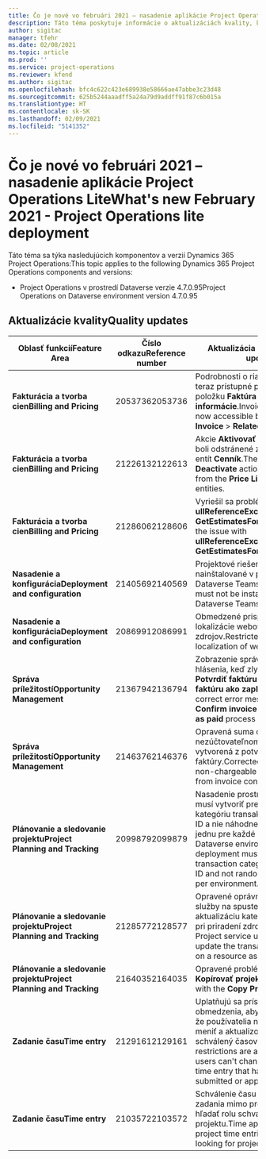 ```yaml
---
title: Čo je nové vo februári 2021 – nasadenie aplikácie Project Operations Lite
description: Táto téma poskytuje informácie o aktualizáciách kvality, ktoré sú k dispozícii v nasadení Project Operations Lite, vydanie z februára 2021.
author: sigitac
manager: tfehr
ms.date: 02/08/2021
ms.topic: article
ms.prod: ''
ms.service: project-operations
ms.reviewer: kfend
ms.author: sigitac
ms.openlocfilehash: bfc4c622c423e689938e58666ae47abbe3c23d48
ms.sourcegitcommit: 625b5244aaadff5a24a79d9addff91f87c6b015a
ms.translationtype: HT
ms.contentlocale: sk-SK
ms.lasthandoff: 02/09/2021
ms.locfileid: "5141352"
---
```

# <a name="whats-new-february-2021---project-operations-lite-deployment"></a><span data-ttu-id="5347f-103">Čo je nové vo februári 2021 – nasadenie aplikácie Project Operations Lite</span><span class="sxs-lookup"><span data-stu-id="5347f-103">What's new February 2021 - Project Operations lite deployment</span></span>

<span data-ttu-id="5347f-104">Táto téma sa týka nasledujúcich komponentov a verzií Dynamics 365 Project Operations:</span><span class="sxs-lookup"><span data-stu-id="5347f-104">This topic applies to the following Dynamics 365 Project Operations components and versions:</span></span>

  - <span data-ttu-id="5347f-105">Project Operations v prostredí Dataverse verzie 4.7.0.95</span><span class="sxs-lookup"><span data-stu-id="5347f-105">Project Operations on Dataverse environment version 4.7.0.95</span></span>

## <a name="quality-updates"></a><span data-ttu-id="5347f-106">Aktualizácie kvality</span><span class="sxs-lookup"><span data-stu-id="5347f-106">Quality updates</span></span>

| <span data-ttu-id="5347f-107">**Oblasť funkcií**</span><span class="sxs-lookup"><span data-stu-id="5347f-107">**Feature Area**</span></span> | <span data-ttu-id="5347f-108">**Číslo odkazu**</span><span class="sxs-lookup"><span data-stu-id="5347f-108">**Reference number**</span></span> | <span data-ttu-id="5347f-109">**Aktualizácia kvality**</span><span class="sxs-lookup"><span data-stu-id="5347f-109">**Quality update**</span></span> |
| --- | --- | --- |
| <span data-ttu-id="5347f-110">**Fakturácia a tvorba cien**</span><span class="sxs-lookup"><span data-stu-id="5347f-110">**Billing and Pricing**</span></span> | <span data-ttu-id="5347f-111">2053736</span><span class="sxs-lookup"><span data-stu-id="5347f-111">2053736</span></span> | <span data-ttu-id="5347f-112">Podrobnosti o riadku faktúry sú teraz prístupné po prechode na položku **Faktúra** > **Súvisiace informácie**.</span><span class="sxs-lookup"><span data-stu-id="5347f-112">Invoice line details are now accessible by going to **Invoice** > **Related information**.</span></span> |
| <span data-ttu-id="5347f-113">**Fakturácia a tvorba cien**</span><span class="sxs-lookup"><span data-stu-id="5347f-113">**Billing and Pricing**</span></span> | <span data-ttu-id="5347f-114">2122613</span><span class="sxs-lookup"><span data-stu-id="5347f-114">2122613</span></span> | <span data-ttu-id="5347f-115">Akcie **Aktivovať** a **Deaktivovať** boli odstránené zo združovacích entít **Cenník**.</span><span class="sxs-lookup"><span data-stu-id="5347f-115">The **Activate** and **Deactivate** actions were removed from the **Price List** association entities.</span></span> |
| <span data-ttu-id="5347f-116">**Fakturácia a tvorba cien**</span><span class="sxs-lookup"><span data-stu-id="5347f-116">**Billing and Pricing**</span></span> | <span data-ttu-id="5347f-117">2128606</span><span class="sxs-lookup"><span data-stu-id="5347f-117">2128606</span></span> | <span data-ttu-id="5347f-118">Vyriešil sa problém s **ullReferenceException** v doplnku **GetEstimatesForProject**.</span><span class="sxs-lookup"><span data-stu-id="5347f-118">Resolved the issue with **ullReferenceException** in the **GetEstimatesForProject** plug-in.</span></span> |
| <span data-ttu-id="5347f-119">**Nasadenie a konfigurácia**</span><span class="sxs-lookup"><span data-stu-id="5347f-119">**Deployment and configuration**</span></span> | <span data-ttu-id="5347f-120">2140569</span><span class="sxs-lookup"><span data-stu-id="5347f-120">2140569</span></span> | <span data-ttu-id="5347f-121">Projektové riešenie nesmie byť nainštalované v prostrediach Dataverse Teams.</span><span class="sxs-lookup"><span data-stu-id="5347f-121">Project solution must not be installed in the Dataverse Teams environments.</span></span> |
| <span data-ttu-id="5347f-122">**Nasadenie a konfigurácia**</span><span class="sxs-lookup"><span data-stu-id="5347f-122">**Deployment and configuration**</span></span> | <span data-ttu-id="5347f-123">2086991</span><span class="sxs-lookup"><span data-stu-id="5347f-123">2086991</span></span> | <span data-ttu-id="5347f-124">Obmedzené prispôsobenie lokalizácie webových zdrojov.</span><span class="sxs-lookup"><span data-stu-id="5347f-124">Restricted customizing localization of web resources.</span></span> |
| <span data-ttu-id="5347f-125">**Správa príležitostí**</span><span class="sxs-lookup"><span data-stu-id="5347f-125">**Opportunity Management**</span></span> | <span data-ttu-id="5347f-126">2136794</span><span class="sxs-lookup"><span data-stu-id="5347f-126">2136794</span></span> | <span data-ttu-id="5347f-127">Zobrazenie správneho chybového hlásenia, keď zlyhá proces **Potvrdiť faktúru** alebo **Označiť faktúru ako zaplatenú**,</span><span class="sxs-lookup"><span data-stu-id="5347f-127">Display correct error message when **Confirm invoice** or **Mark invoice as paid** process fails,</span></span> |
| <span data-ttu-id="5347f-128">**Správa príležitostí**</span><span class="sxs-lookup"><span data-stu-id="5347f-128">**Opportunity Management**</span></span> | <span data-ttu-id="5347f-129">2146376</span><span class="sxs-lookup"><span data-stu-id="5347f-129">2146376</span></span> | <span data-ttu-id="5347f-130">Opravená suma dane v nezúčtovateľnom stave je vytvorená z potvrdenia faktúry.</span><span class="sxs-lookup"><span data-stu-id="5347f-130">Corrected tax amount in a non-chargeable actual is created from invoice confirmation.</span></span> |
| <span data-ttu-id="5347f-131">**Plánovanie a sledovanie projektu**</span><span class="sxs-lookup"><span data-stu-id="5347f-131">**Project Planning and Tracking**</span></span> | <span data-ttu-id="5347f-132">2099879</span><span class="sxs-lookup"><span data-stu-id="5347f-132">2099879</span></span> | <span data-ttu-id="5347f-133">Nasadenie prostredia Dataverse musí vytvoriť predvolenú kategóriu transakcií so statickým ID a nie náhodne vygenerovať jednu pre každé prostredie.</span><span class="sxs-lookup"><span data-stu-id="5347f-133">The Dataverse environment deployment must create a default transaction category with a static ID and not randomly generate one per environment.</span></span> |
| <span data-ttu-id="5347f-134">**Plánovanie a sledovanie projektu**</span><span class="sxs-lookup"><span data-stu-id="5347f-134">**Project Planning and Tracking**</span></span> | <span data-ttu-id="5347f-135">2128577</span><span class="sxs-lookup"><span data-stu-id="5347f-135">2128577</span></span> | <span data-ttu-id="5347f-136">Opravené oprávnenia používateľa služby na spustenie projektu na aktualizáciu kategórie transakcií pri priradení zdroja.</span><span class="sxs-lookup"><span data-stu-id="5347f-136">Fixed the Project service user privileges to update the transaction category on a resource assignment.</span></span> |
| <span data-ttu-id="5347f-137">**Plánovanie a sledovanie projektu**</span><span class="sxs-lookup"><span data-stu-id="5347f-137">**Project Planning and Tracking**</span></span> | <span data-ttu-id="5347f-138">2164035</span><span class="sxs-lookup"><span data-stu-id="5347f-138">2164035</span></span> | <span data-ttu-id="5347f-139">Opravené problémy s funkciou **Kopírovať projekt**.</span><span class="sxs-lookup"><span data-stu-id="5347f-139">Fixed issues with the **Copy Project** function.</span></span> |
| <span data-ttu-id="5347f-140">**Zadanie času**</span><span class="sxs-lookup"><span data-stu-id="5347f-140">**Time entry**</span></span> | <span data-ttu-id="5347f-141">2129161</span><span class="sxs-lookup"><span data-stu-id="5347f-141">2129161</span></span> | <span data-ttu-id="5347f-142">Uplatňujú sa prísnejšie obmedzenia, aby sa zabezpečilo, že používatelia nebudú môcť meniť a aktualizovať zadaný alebo schválený časový údaj.</span><span class="sxs-lookup"><span data-stu-id="5347f-142">Tighter restrictions are applied to ensure users can't change and update a time entry that has been submitted or approved.</span></span> |
| <span data-ttu-id="5347f-143">**Zadanie času**</span><span class="sxs-lookup"><span data-stu-id="5347f-143">**Time entry**</span></span> | <span data-ttu-id="5347f-144">2103572</span><span class="sxs-lookup"><span data-stu-id="5347f-144">2103572</span></span> | <span data-ttu-id="5347f-145">Schválenie času pre časové zadania mimo projektu nesmie hľadať rolu schvaľovateľa projektu.</span><span class="sxs-lookup"><span data-stu-id="5347f-145">Time approval for non-project time entries must not be looking for project approver role.</span></span> |
